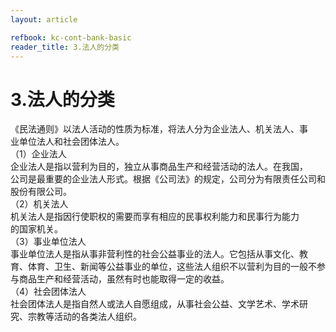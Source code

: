 ```yaml
---
layout: article

refbook: kc-cont-bank-basic
reader_title: 3.法人的分类
---
```


# 3.法人的分类

《民法通则》以法人活动的性质为标准，将法人分为企业法人、机关法人、事<br />
      业单位法人和社会团体法人。<br />
      （1）企业法人<br />
      企业法人是指以营利为目的，独立从事商品生产和经营活动的法人。在我国，<br />
      公司是最重要的企业法人形式。根据《公司法》的规定，公司分为有限责任公司和<br />
      股份有限公司。<br />
      （2）机关法人<br />
      机关法人是指因行使职权的需要而享有相应的民事权利能力和民事行为能力<br />
      的国家机关。<br />
      （3）事业单位法人<br />
      事业单位法人是指从事非营利性的社会公益事业的法人。它包括从事文化、教<br />
      育、体育、卫生、新闻等公益事业的单位，这些法人组织不以营利为目的一般不参<br />
      与商品生产和经营活动，虽然有时也能取得一定的收益。<br />
      （4）社会团体法人<br />
      社会团体法人是指自然人或法人自愿组成，从事社会公益、文学艺术、学术研<br />
    究、宗教等活动的各类法人组织。